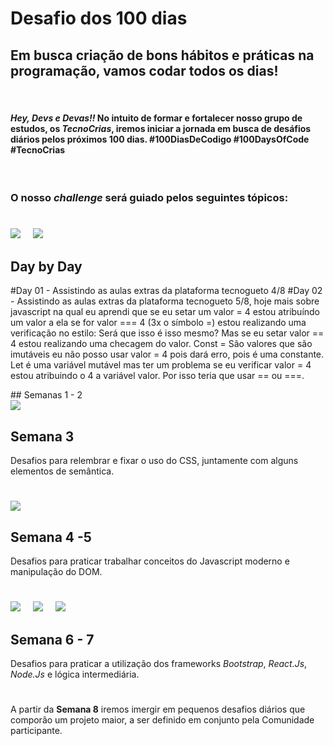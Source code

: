 # **Desafio dos 100 dias**

## Em busca criação de bons hábitos e práticas na programação, vamos codar todos os dias!
&nbsp;
#### <p> _Hey, Devs e Devas!!_ No intuito de formar e fortalecer nosso grupo de estudos, os _TecnoCrias_, iremos iniciar a jornada em busca de desáfios diários pelos próximos **100** dias. #100DiasDeCodigo #100DaysOfCode #TecnoCrias</p>
&nbsp;
### **O nosso _challenge_ será guiado pelos seguintes tópicos:**


<div>

#
<img src="https://img.shields.io/badge/HTML5-E34F26?style=for-the-badge&logo=html5&logoColor=white" style = "margin-right: 16px">
<img src="https://img.shields.io/badge/GitHub-100000?style=for-the-badge&logo=github&logoColor=white">

## Day by Day

#Day 01 - Assistindo as aulas extras da plataforma tecnogueto 4/8
#Day 02 - Assistindo as aulas extras da plataforma tecnogueto 5/8, hoje mais sobre javascript na qual eu aprendi que se eu setar um valor = 4 estou atribuíndo um valor a ela se for valor === 4 (3x o símbolo =) estou realizando uma verificação no estilo: Será que isso é isso mesmo? Mas se eu setar valor == 4 estou realizando uma checagem do valor. Const = São valores que são imutáveis eu não posso usar valor = 4 pois dará erro, pois é uma constante. Let é uma variável mutável mas ter um problema se eu verificar valor = 4 estou atribuindo o 4 a variável valor. Por isso teria que usar == ou ===. 

</div>
## Semanas 1 - 2
<div>
<img src="https://img.shields.io/badge/CSS3-1572B6?style=for-the-badge&logo=css3&logoColor=white">


## Semana 3
Desafios para relembrar e fixar o uso do CSS, juntamente com alguns elementos de semântica.
</div>

#
<div>
<img src="https://img.shields.io/badge/JavaScript-F7DF1E?style=for-the-badge&logo=javascript&logoColor=black">

## Semana 4 -5
Desafios para praticar trabalhar conceitos do Javascript moderno e manipulação do DOM.
</div>

#
<div>
<img src="https://img.shields.io/badge/React-20232A?style=for-the-badge&logo=react&logoColor=61DAFB" style = "margin-right: 16px">
<img src="https://img.shields.io/badge/Bootstrap-563D7C?style=for-the-badge&logo=bootstrap&logoColor=white" style = "margin-right: 16px">
<img src="https://img.shields.io/badge/Node.js-43853D?style=for-the-badge&logo=node.js&logoColor=white">

## Semana 6 - 7
Desafios para praticar a utilização dos frameworks _Bootstrap_, _React.Js_, _Node.Js_ e lógica intermediária.
</div>


#
A partir da __Semana 8__ iremos imergir em pequenos desafios diários que comporão um projeto maior, a ser definido em conjunto pela Comunidade participante.